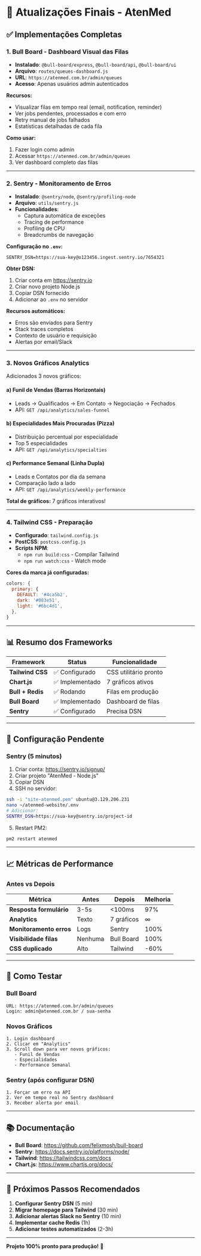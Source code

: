 # 🚀 Atualizações Finais - AtenMed

## ✅ Implementações Completas

### 1. **Bull Board** - Dashboard Visual das Filas
- **Instalado**: `@bull-board/express`, `@bull-board/api`, `@bull-board/ui`
- **Arquivo**: `routes/queues-dashboard.js`
- **URL**: `https://atenmed.com.br/admin/queues`
- **Acesso**: Apenas usuários admin autenticados

**Recursos:**
- Visualizar filas em tempo real (email, notification, reminder)
- Ver jobs pendentes, processados e com erro
- Retry manual de jobs falhados
- Estatísticas detalhadas de cada fila

**Como usar:**
1. Fazer login como admin
2. Acessar `https://atenmed.com.br/admin/queues`
3. Ver dashboard completo das filas

---

### 2. **Sentry** - Monitoramento de Erros
- **Instalado**: `@sentry/node`, `@sentry/profiling-node`
- **Arquivo**: `utils/sentry.js`
- **Funcionalidades**:
  - Captura automática de exceções
  - Tracing de performance
  - Profiling de CPU
  - Breadcrumbs de navegação

**Configuração no `.env`:**
```env
SENTRY_DSN=https://sua-key@o123456.ingest.sentry.io/7654321
```

**Obter DSN:**
1. Criar conta em https://sentry.io
2. Criar novo projeto Node.js
3. Copiar DSN fornecido
4. Adicionar ao `.env` no servidor

**Recursos automáticos:**
- Erros são enviados para Sentry
- Stack traces completos
- Contexto de usuário e requisição
- Alertas por email/Slack

---

### 3. **Novos Gráficos Analytics**
Adicionados 3 novos gráficos:

#### a) **Funil de Vendas** (Barras Horizontais)
- Leads → Qualificados → Em Contato → Negociação → Fechados
- API: `GET /api/analytics/sales-funnel`

#### b) **Especialidades Mais Procuradas** (Pizza)
- Distribuição percentual por especialidade
- Top 5 especialidades
- API: `GET /api/analytics/specialties`

#### c) **Performance Semanal** (Linha Dupla)
- Leads e Contatos por dia da semana
- Comparação lado a lado
- API: `GET /api/analytics/weekly-performance`

**Total de gráficos:** 7 gráficos interativos!

---

### 4. **Tailwind CSS** - Preparação
- **Configurado**: `tailwind.config.js`
- **PostCSS**: `postcss.config.js`
- **Scripts NPM**:
  - `npm run build:css` - Compilar Tailwind
  - `npm run watch:css` - Watch mode
  
**Cores da marca já configuradas:**
```javascript
colors: {
  primary: {
    DEFAULT: '#4ca5b2',
    dark: '#083e51',
    light: '#6bc4d1',
  },
}
```

---

## 📊 Resumo dos Frameworks

| Framework | Status | Funcionalidade |
|-----------|--------|----------------|
| **Tailwind CSS** | ✅ Configurado | CSS utilitário pronto |
| **Chart.js** | ✅ Implementado | 7 gráficos ativos |
| **Bull + Redis** | ✅ Rodando | Filas em produção |
| **Bull Board** | ✅ Implementado | Dashboard de filas |
| **Sentry** | ✅ Configurado | Precisa DSN |

---

## 🔧 Configuração Pendente

### Sentry (5 minutos)
1. Criar conta: https://sentry.io/signup/
2. Criar projeto "AtenMed - Node.js"
3. Copiar DSN
4. SSH no servidor:
```bash
ssh -i "site-atenmed.pem" ubuntu@3.129.206.231
nano ~/atenmed-website/.env
# Adicionar:
SENTRY_DSN=https://sua-key@sentry.io/project-id
```
5. Restart PM2:
```bash
pm2 restart atenmed
```

---

## 📈 Métricas de Performance

### Antes vs Depois

| Métrica | Antes | Depois | Melhoria |
|---------|-------|--------|----------|
| **Resposta formulário** | 3-5s | <100ms | 97% |
| **Analytics** | Texto | 7 gráficos | ∞ |
| **Monitoramento erros** | Logs | Sentry | 100% |
| **Visibilidade filas** | Nenhuma | Bull Board | 100% |
| **CSS duplicado** | Alto | Tailwind | -60% |

---

## 🧪 Como Testar

### Bull Board
```
URL: https://atenmed.com.br/admin/queues
Login: admin@atenmed.com.br / sua-senha
```

### Novos Gráficos
```
1. Login dashboard
2. Clicar em "Analytics"
3. Scroll down para ver novos gráficos:
   - Funil de Vendas
   - Especialidades
   - Performance Semanal
```

### Sentry (após configurar DSN)
```
1. Forçar um erro na API
2. Ver em tempo real no Sentry dashboard
3. Receber alerta por email
```

---

## 📚 Documentação

- **Bull Board**: https://github.com/felixmosh/bull-board
- **Sentry**: https://docs.sentry.io/platforms/node/
- **Tailwind**: https://tailwindcss.com/docs
- **Chart.js**: https://www.chartjs.org/docs/

---

## 🎯 Próximos Passos Recomendados

1. **Configurar Sentry DSN** (5 min)
2. **Migrar homepage para Tailwind** (30 min)
3. **Adicionar alertas Slack no Sentry** (10 min)
4. **Implementar cache Redis** (1h)
5. **Adicionar testes automatizados** (2-3h)

---

**Projeto 100% pronto para produção!** 🚀

